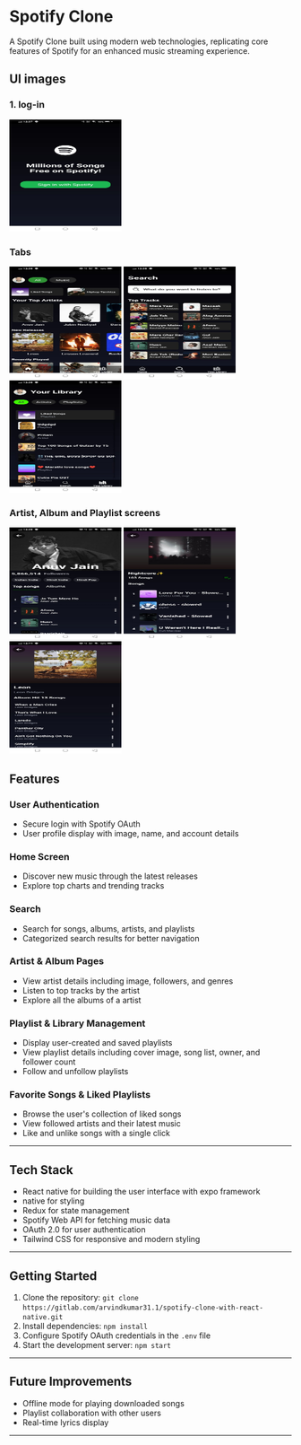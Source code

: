 # Spotify Clone

A Spotify Clone built using modern web technologies, replicating core features of Spotify for an enhanced music streaming experience.

## UI images

### 1. log-in

<img src="./assets/screenshorts/login_screen.jpeg" width="200" height="200"/>

### Tabs

<img src="./assets/screenshorts/home_screen.jpeg" width="200" height="200"/>
<img src="./assets/screenshorts/Top_tracks.jpeg" width="200" height="200"/>
<img src="./assets/screenshorts/library.jpeg" width="200" height="200"/>

### Artist, Album and Playlist screens

<img src="./assets/screenshorts/artist.jpeg" width="200" height="200"/>
<img src="./assets/screenshorts/playlist.jpeg" width="200" height="200"/>
<img src="./assets/screenshorts/album.jpeg" width="200" height="200"/>

## Features

### User Authentication

- Secure login with Spotify OAuth
- User profile display with image, name, and account details

### Home Screen

- Discover new music through the latest releases
- Explore top charts and trending tracks

### Search

- Search for songs, albums, artists, and playlists
- Categorized search results for better navigation

### Artist & Album Pages

- View artist details including image, followers, and genres
- Listen to top tracks by the artist
- Explore all the albums of a artist

### Playlist & Library Management

- Display user-created and saved playlists
- View playlist details including cover image, song list, owner, and follower count
- Follow and unfollow playlists

### Favorite Songs & Liked Playlists

- Browse the user's collection of liked songs
- View followed artists and their latest music
- Like and unlike songs with a single click

---

## Tech Stack

- React native for building the user interface with expo framework
- native for styling
- Redux for state management
- Spotify Web API for fetching music data
- OAuth 2.0 for user authentication
- Tailwind CSS for responsive and modern styling

---

## Getting Started

1. Clone the repository: `git clone https://gitlab.com/arvindkumar31.1/spotify-clone-with-react-native.git`
2. Install dependencies: `npm install`
3. Configure Spotify OAuth credentials in the `.env` file
4. Start the development server: `npm start`

---

## Future Improvements

- Offline mode for playing downloaded songs
- Playlist collaboration with other users
- Real-time lyrics display

---
